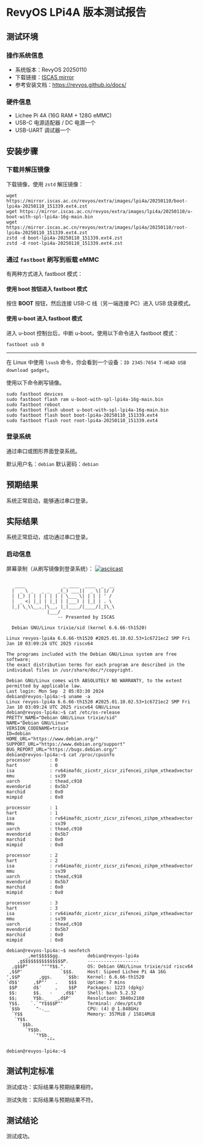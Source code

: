 # RevyOS LPi4A 版本测试报告

## 测试环境

### 操作系统信息

- 系统版本：RevyOS 20250110
- 下载链接：[ISCAS mirror](https://mirror.iscas.ac.cn/revyos/extra/images/lpi4a/)
- 参考安装文档：https://revyos.github.io/docs/

### 硬件信息

- Lichee Pi 4A (16G RAM + 128G eMMC)
- USB-C 电源适配器 / DC 电源一个
- USB-UART 调试器一个

## 安装步骤

### 下载并解压镜像

下载镜像，使用 `zstd` 解压镜像：

```shell
wget https://mirror.iscas.ac.cn/revyos/extra/images/lpi4a/20250110/boot-lpi4a-20250110_151339.ext4.zst
wget https://mirror.iscas.ac.cn/revyos/extra/images/lpi4a/20250110/u-boot-with-spl-lpi4a-16g-main.bin
wget https://mirror.iscas.ac.cn/revyos/extra/images/lpi4a/20250110/root-lpi4a-20250110_151339.ext4.zst
zstd -d boot-lpi4a-20250110_151339.ext4.zst
zstd -d root-lpi4a-20250110_151339.ext4.zst
```

### 通过 `fastboot` 刷写到板载 eMMC

有两种方式进入 fastboot 模式：

#### 使用 boot 按钮进入 fastboot 模式

按住 **BOOT** 按钮，然后连接 USB-C 线（另一端连接 PC）进入 USB 烧录模式。

#### 使用 u-boot 进入 fastboot 模式

进入 u-boot 控制台后，中断 u-boot，使用以下命令进入 fastboot 模式：

```shell
fastboot usb 0
```

---

在 Linux 中使用 `lsusb` 命令，你会看到一个设备：`ID 2345:7654 T-HEAD USB download gadget`。

使用以下命令刷写镜像。

```shell
sudo fastboot devices
sudo fastboot flash ram u-boot-with-spl-lpi4a-16g-main.bin
sudo fastboot reboot
sudo fastboot flash uboot u-boot-with-spl-lpi4a-16g-main.bin
sudo fastboot flash boot boot-lpi4a-20250110_151339.ext4
sudo fastboot flash root root-lpi4a-20250110_151339.ext4
```

### 登录系统

通过串口或图形界面登录系统。

默认用户名：`debian`
默认密码：`debian`

## 预期结果

系统正常启动，能够通过串口登录。

## 实际结果

系统正常启动，成功通过串口登录。

### 启动信息

屏幕录制（从刷写镜像到登录系统）：
[![asciicast](https://asciinema.org/a/4kw9rznzmMGsEdD2lSqJOSm3h.svg)](https://asciinema.org/a/4kw9rznzmMGsEdD2lSqJOSm3h)

```log

   ____              _ ____  ____  _  __
  |  _ \ _   _ _   _(_) ___||  _ \| |/ /
  | |_) | | | | | | | \___ \| | | | ' / 
  |  _ <| |_| | |_| | |___) | |_| | . \ 
  |_| \_\\__,_|\__, |_|____/|____/|_|\_\
               |___/                    
                   -- Presented by ISCAS

  Debian GNU/Linux trixie/sid (kernel 6.6.66-th1520)

Linux revyos-lpi4a 6.6.66-th1520 #2025.01.10.02.53+1c6721ec2 SMP Fri Jan 10 03:09:24 UTC 2025 riscv64

The programs included with the Debian GNU/Linux system are free software;
the exact distribution terms for each program are described in the
individual files in /usr/share/doc/*/copyright.

Debian GNU/Linux comes with ABSOLUTELY NO WARRANTY, to the extent
permitted by applicable law.
Last login: Mon Sep  2 05:03:30 2024
debian@revyos-lpi4a:~$ uname -a
Linux revyos-lpi4a 6.6.66-th1520 #2025.01.10.02.53+1c6721ec2 SMP Fri Jan 10 03:09:24 UTC 2025 riscv64 GNU/Linux
debian@revyos-lpi4a:~$ cat /etc/os-release 
PRETTY_NAME="Debian GNU/Linux trixie/sid"
NAME="Debian GNU/Linux"
VERSION_CODENAME=trixie
ID=debian
HOME_URL="https://www.debian.org/"
SUPPORT_URL="https://www.debian.org/support"
BUG_REPORT_URL="https://bugs.debian.org/"
debian@revyos-lpi4a:~$ cat /proc/cpuinfo 
processor       : 0
hart            : 0
isa             : rv64imafdc_zicntr_zicsr_zifencei_zihpm_xtheadvector
mmu             : sv39
uarch           : thead,c910
mvendorid       : 0x5b7
marchid         : 0x0
mimpid          : 0x0

processor       : 1
hart            : 1
isa             : rv64imafdc_zicntr_zicsr_zifencei_zihpm_xtheadvector
mmu             : sv39
uarch           : thead,c910
mvendorid       : 0x5b7
marchid         : 0x0
mimpid          : 0x0

processor       : 2
hart            : 2
isa             : rv64imafdc_zicntr_zicsr_zifencei_zihpm_xtheadvector
mmu             : sv39
uarch           : thead,c910
mvendorid       : 0x5b7
marchid         : 0x0
mimpid          : 0x0

processor       : 3
hart            : 3
isa             : rv64imafdc_zicntr_zicsr_zifencei_zihpm_xtheadvector
mmu             : sv39
uarch           : thead,c910
mvendorid       : 0x5b7
marchid         : 0x0
mimpid          : 0x0

debian@revyos-lpi4a:~$ neofetch
       _,met$$$$$gg.          debian@revyos-lpi4a 
    ,g$$$$$$$$$$$$$$$P.       ------------------- 
  ,g$$P"     """Y$$.".        OS: Debian GNU/Linux trixie/sid riscv64 
 ,$$P'              `$$$.     Host: Sipeed Lichee Pi 4A 16G 
',$$P       ,ggs.     `$$b:   Kernel: 6.6.66-th1520 
`d$$'     ,$P"'   .    $$$    Uptime: 7 mins 
 $$P      d$'     ,    $$P    Packages: 1223 (dpkg) 
 $$:      $$.   -    ,d$$'    Shell: bash 5.2.32 
 $$;      Y$b._   _,d$P'      Resolution: 3840x2160 
 Y$$.    `.`"Y$$$$P"'         Terminal: /dev/pts/0 
 `$$b      "-.__              CPU: (4) @ 1.848GHz 
  `Y$$                        Memory: 357MiB / 15814MiB 
   `Y$$.
     `$$b.                                            
       `Y$$b.                                         
          `"Y$b._
              `"""

debian@revyos-lpi4a:~$  
```

## 测试判定标准

测试成功：实际结果与预期结果相符。

测试失败：实际结果与预期结果不符。

## 测试结论

测试成功。

